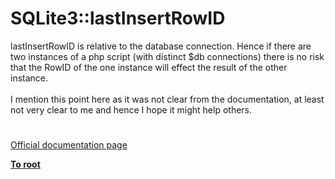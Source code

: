 # SQLite3::lastInsertRowID




<div class="phpcode"><span class="html">
lastInsertRowID is relative to the database connection. Hence if there are two instances of a php script (with distinct $db connections) there is no risk that the RowID of the one instance will effect the result of the other instance.<br><br>I mention this point here as it was not clear from the documentation, at least not very clear to me and hence I hope it might help others.</span>
</div>
  

#

[Official documentation page](https://www.php.net/manual/en/sqlite3.lastinsertrowid.php)

**[To root](/README.md)**
